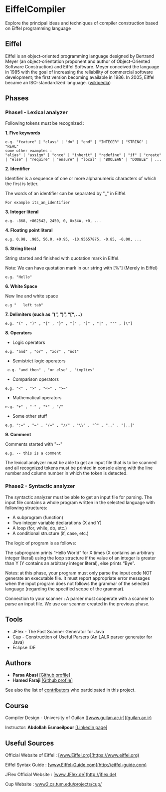 # EiffelCompiler
Explore the principal ideas and techniques of compiler construction based on Eiffel programming language

## Eiffel
Eiffel is an object-oriented programming language designed by Bertrand Meyer (an object-orientation proponent and author of Object-Oriented Software Construction) and Eiffel Software. Meyer conceived the language in 1985 with the goal of increasing the reliability of commercial software development; the first version becoming available in 1986. In 2005, Eiffel became an ISO-standardized language. ([wikipedia](https://en.wikipedia.org/wiki/Eiffel_(programming_language)))

## Phases
### Phase1 - Lexical analyzer
Following tokens must be recognized :

**1. Five keywords**
```
e.g. "feature" | "class" | "do" | "end" | "INTEGER" | "STRING" | "REAL"
some other examples :
"alias" | "assign" | "once" | "inherit" | "redefine" | "if" | "create" | "else" | "require" | "ensure" | "local" | "BOOLEAN" | "DOUBLE" | ...
```
**2. Identifier**

Identifier is a sequence of one or more alphanumeric characters of which the first is letter.

The words of an identifier can be separated by "_" in Eiffel.
``` 
For example its_an_identifier
```
**3. Integer literal**
```
e.g. -868, +862542, 2450, 0, 0x34A, +0, ...
```
**4. Floating point literal**
```
e.g. 0.98, .985, 56.0, +0.95, -10.95657875, -0.85, -0.00, ...
```
**5. String literal**

String started and finished with quotation mark in Eiffel.

Note: We can have quotation mark in our string with [%"] (Merely in Eiffel)
```
e.g. "Hello"
```
**6. White Space**

New line and white space
```
e.g "	left tab"
```
**7. Delimiters (such as “(“, “)”, “[“, …)**
```
e.g. "(" , ")" , "{" , "}" , "[" , "]" , "|" , "'" , [\"]
```
**8. Operators**

* Logic operators
```
e.g. "and" , "or" , "xor" , "not"
```
* Semistrict logic operators
```
 e.g. "and then" , "or else" , "implies"
 ```
* Comparison operators 
```
e.g. "<" , ">" , "<=" , ">="
```
* Mathematical operators
```
e.g. "+" , "-" , "*" , "/"
```
* Some other stuff
```
e.g. ":=" , "=" , "/=" , "//" , "\\" , "^" , ".." , "|..|" 
```
**9. Comment**

Comments started with "--"
```
e.g. -- this is a comment
```
The lexical analyzer must be able to get an input file that is to be scanned and all recognized tokens must be printed in console along with the line number and column number in which the token is detected.
### Phase2 - Syntactic analyzer

The syntactic analyzer must be able to get an input file for parsing. The input file contains a whole program written in the selected language with following structures:
* A subprogram (function)
* Two integer variable declarations (X and Y)
* A loop (for, while, do, etc.)
* A conditional structure (if, case, etc.)

The logic of program is as follows:

The subprogram prints “Hello World” for X times (X contains an arbitrary integer literal) using the loop structure if the value of an integer is greater than Y (Y contains an arbitrary integer literal), else prints “Bye”.

Notes: at this phase, your program must only parse the input code NOT generate an executable file. It must report appropriate error messages when the input program does not follows the grammar of the selected language (regarding the specified scope of the grammar).

Connection to your scanner :
A parser must cooperate with a scanner to parse an input file. We use our scanner created in the previous phase.

## Tools

* JFlex - The Fast Scanner Generator for Java
* Cup - Construction of Useful Parsers (An LALR parser generator for Java)
* Eclipse IDE

## Authors
* **Parsa Abasi** [[Github profile]](https://github.com/parsapersian96)
* **Hamed Faraji** [[Github profile]](https://github.com/hamed-faraji)

See also the list of [contributors](https://github.com/parsapersian96/EiffelCompiler/contributors) who participated in this project.

## Course
Compiler Design - University of Guilan [[www.guilan.ac.ir]](guilan.ac.ir)

Instructor: **Abdollah Esmaeilpour** [[Linkedin page]](https://ir.linkedin.com/in/abdollah-e)

## Useful Sources
Official Website of Eiffel : [www.Eiffel.org](https://www.eiffel.org)

Eiffel Syntax Guide : [www.Eiffel-Guide.com](http://eiffel-guide.com)

JFlex Official Website : [www.JFlex.de](http://jflex.de)

Cup Website : [www2.cs.tum.edu/projects/cup/](http://www2.cs.tum.edu/projects/cup/)